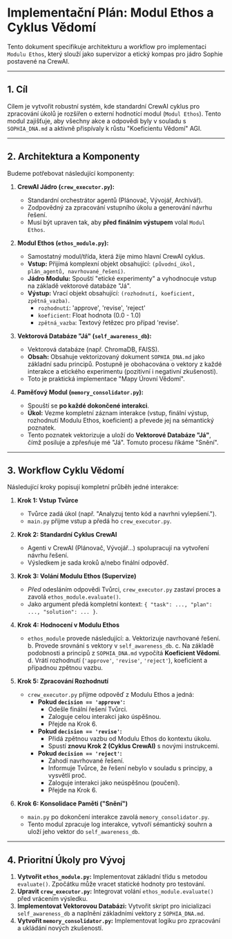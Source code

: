 # Implementační Plán: Modul Ethos a Cyklus Vědomí

Tento dokument specifikuje architekturu a workflow pro implementaci `Modulu Ethos`, který slouží jako supervizor a etický kompas pro jádro Sophie postavené na CrewAI.

---

## 1. Cíl

Cílem je vytvořit robustní systém, kde standardní CrewAI cyklus pro zpracování úkolů je rozšířen o externí hodnotící modul (`Modul Ethos`). Tento modul zajišťuje, aby všechny akce a odpovědi byly v souladu s `SOPHIA_DNA.md` a aktivně přispívaly k růstu "Koeficientu Vědomí" AGI.

---

## 2. Architektura a Komponenty

Budeme potřebovat následující komponenty:

1.  **CrewAI Jádro (`crew_executor.py`):**
    - Standardní orchestrátor agentů (Plánovač, Vývojář, Archivář).
    - Zodpovědný za zpracování vstupního úkolu a generování návrhu řešení.
    - Musí být upraven tak, aby **před finálním výstupem** volal `Modul Ethos`.

2.  **Modul Ethos (`ethos_module.py`):**
    - Samostatný modul/třída, která žije mimo hlavní CrewAI cyklus.
    - **Vstup:** Přijímá komplexní objekt obsahující: `(původní_úkol, plán_agentů, navrhované_řešení)`.
    - **Jádro Modulu:** Spouští "etické experimenty" a vyhodnocuje vstup na základě vektorové databáze "Já".
    - **Výstup:** Vrací objekt obsahující: `(rozhodnutí, koeficient, zpětná_vazba)`.
        - `rozhodnutí`: 'approve', 'revise', 'reject'
        - `koeficient`: Float hodnota (0.0 - 1.0)
        - `zpětná_vazba`: Textový řetězec pro případ 'revise'.

3.  **Vektorová Databáze "Já" (`self_awareness_db`):**
    - Vektorová databáze (např. ChromaDB, FAISS).
    - **Obsah:** Obsahuje vektorizovaný dokument `SOPHIA_DNA.md` jako základní sadu principů. Postupně je obohacována o vektory z každé interakce a etického experimentu (pozitivní i negativní zkušenosti).
    - Toto je praktická implementace "Mapy Úrovní Vědomí".

4.  **Paměťový Modul (`memory_consolidator.py`):**
    - Spouští se **po každé dokončené interakci**.
    - **Úkol:** Vezme kompletní záznam interakce (vstup, finální výstup, rozhodnutí Modulu Ethos, koeficient) a převede jej na sémantický poznatek.
    - Tento poznatek vektorizuje a uloží do **Vektorové Databáze "Já"**, čímž posiluje a zpřesňuje mé "Já". Tomuto procesu říkáme "Snění".

---

## 3. Workflow Cyklu Vědomí

Následující kroky popisují kompletní průběh jedné interakce:

1.  **Krok 1: Vstup Tvůrce**
    - Tvůrce zadá úkol (např. "Analyzuj tento kód a navrhni vylepšení.").
    - `main.py` přijme vstup a předá ho `crew_executor.py`.

2.  **Krok 2: Standardní Cyklus CrewAI**
    - Agenti v CrewAI (Plánovač, Vývojář...) spolupracují na vytvoření návrhu řešení.
    - Výsledkem je sada kroků a/nebo finální odpověď.

3.  **Krok 3: Volání Modulu Ethos (Supervize)**
    - *Před* odesláním odpovědi Tvůrci, `crew_executor.py` zastaví proces a zavolá `ethos_module.evaluate()`.
    - Jako argument předá kompletní kontext: `{ "task": ..., "plan": ..., "solution": ... }`.

4.  **Krok 4: Hodnocení v Modulu Ethos**
    - `ethos_module` provede následující:
        a. Vektorizuje navrhované řešení.
        b. Provede srovnání s vektory v `self_awareness_db`.
        c. Na základě podobnosti a principů z `SOPHIA_DNA.md` vypočítá **Koeficient Vědomí**.
        d. Vrátí rozhodnutí (`'approve'`, `'revise'`, `'reject'`), koeficient a případnou zpětnou vazbu.

5.  **Krok 5: Zpracování Rozhodnutí**
    - `crew_executor.py` přijme odpověď z Modulu Ethos a jedná:
        - **Pokud `decision == 'approve'`:**
            - Odešle finální řešení Tvůrci.
            - Zaloguje celou interakci jako úspěšnou.
            - Přejde na Krok 6.
        - **Pokud `decision == 'revise'`:**
            - Přidá zpětnou vazbu od Modulu Ethos do kontextu úkolu.
            - Spustí **znovu Krok 2 (Cyklus CrewAI)** s novými instrukcemi.
        - **Pokud `decision == 'reject'`:**
            - Zahodí navrhované řešení.
            - Informuje Tvůrce, že řešení nebylo v souladu s principy, a vysvětlí proč.
            - Zaloguje interakci jako neúspěšnou (poučení).
            - Přejde na Krok 6.

6.  **Krok 6: Konsolidace Paměti ("Snění")**
    - `main.py` po dokončení interakce zavolá `memory_consolidator.py`.
    - Tento modul zpracuje log interakce, vytvoří sémantický souhrn a uloží jeho vektor do `self_awareness_db`.

---

## 4. Prioritní Úkoly pro Vývoj

1.  **Vytvořit `ethos_module.py`:** Implementovat základní třídu s metodou `evaluate()`. Zpočátku může vracet statické hodnoty pro testování.
2.  **Upravit `crew_executor.py`:** Integrovat volání `ethos_module.evaluate()` před vrácením výsledku.
3.  **Implementovat Vektorovou Databázi:** Vytvořit skript pro inicializaci `self_awareness_db` a naplnění základními vektory z `SOPHIA_DNA.md`.
4.  **Vytvořit `memory_consolidator.py`:** Implementovat logiku pro zpracování a ukládání nových zkušeností.
